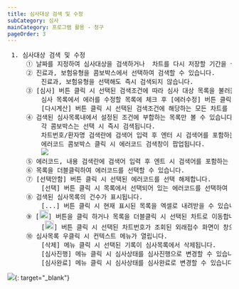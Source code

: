 ```yaml
---
title: 심사대상 검색 및 수정
subCategory: 심사
mainCategory: 프로그램 활용 - 청구
pageOrder: 3
---
```


<pre>
 <t2><bold>1. 심사대상 검색 및 수정</bold></t2>
     ① 날짜를 지정하여 심사대상을 검색하거나  차트를 다시 저장할 기간을 설정할 수 있습니다.
     ② 진료과, 보험유형을 콤보박스에서 선택하여 검색할 수 있습니다. 
         진료과, 보험유형을 선택해도 즉시 검색되지 않습니다.
     ③ [심사] 버튼 클릭 시 선택된 검색조건에 따라 심사 대상 목록을 불러올 수 있습니다.
         심사 목록에서 에러를 수정할 목록에 체크 후 [에러수정] 버튼 클릭 시 에러를 수정할 수 있습니다.
         [다시계산] 버튼 클릭 시 선택된 검색조건에 해당하는 모든 차트를 다시 저장합니다.
     ④ 검색된 심사목록내에서 설정된 조건에 부합하는 목록만 볼 수 있습니다. 
         각 콤보박스는 선택 시 즉시 검색됩니다.
         차트번호/환자명 검색란에 검색어 입력 후 엔터 시 검색어를 포함하는 결과값을 표시합니다.
         에러코드 콤보박스 클릭 시 에러코드 검색창이 팝업됩니다.
         <a href="/images/{{page.url}}_2.png" target="_blank"><img src="/images/{{page.url}}_2.png" /></a>
     ⑤ 에러코드, 내용 검색란에 검색어 입력 후 엔트 시 검색어를 포함하는 결과값을 표시합니다.     
     ⑥ 목록을 더블클릭하여 에러코드를 선택할 수 있습니다.
     ⑦ [선택안함] 버튼 클릭 시 선택된 에러코드를 선택 해제합니다.
         [선택] 버튼 클릭 시 목록에서 선택되어 있는 에러코드를 선택하여 가져옵니다.
     ⑧ 검색된 심사목록의 건수가 표시됩니다.
         [...] 버튼 클릭 시 현재 표시된 목록을 엑셀로 내려받을 수 있습니다.
     ⑨ [<img src="/images/{{page.url}}_btn_1.png"  width="20" height="20">] 버튼을 클릭 하거나 목록을 더블클릭 시 선택된 차트로 이동합니다.
         [<img src="/images/{{page.url}}_btn_2.png"  width="20" height="20">] 버튼 클릭 시 선택된 차트번호가 조회된 외래접수 화면이 창으로 팝업됩니다. 
     ⑩ 심사목록 우클릭 시 컨텍스트 메뉴가 열립니다.
         [삭제] 메뉴 클릭 시 선택된 기록이 심사목록에서 삭제됩니다.
         [심사진행] 메뉴 클릭 시 심사상태를 심사진행으로 변경할 수 있습니다. 
         [심사완료] 메뉴 클릭 시 심사상태를 심사완료로 변경할 수 있습니다. 
</pre>

[![](/images/{{page.url}}_1.png)](/images/{{page.url}}_1.png){: target="_blank"}
